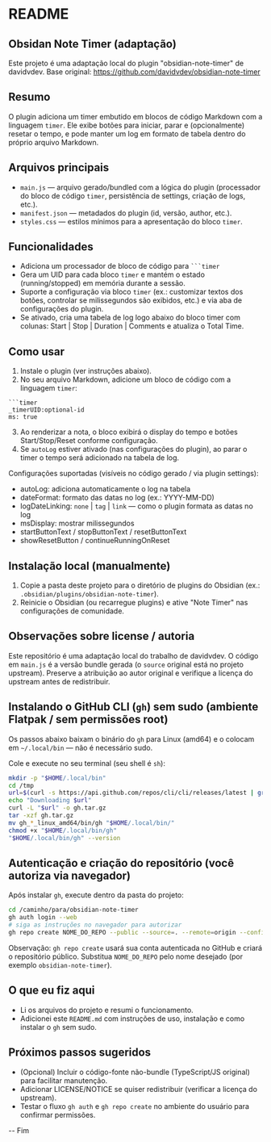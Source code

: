 README
======

Obsidan Note Timer (adaptação)
-------------------------------

Este projeto é uma adaptação local do plugin "obsidian-note-timer" de davidvdev.
Base original: https://github.com/davidvdev/obsidian-note-timer

Resumo
------

O plugin adiciona um timer embutido em blocos de código Markdown com a linguagem `timer`.
Ele exibe botões para iniciar, parar e (opcionalmente) resetar o tempo, e pode manter um log
em formato de tabela dentro do próprio arquivo Markdown.

Arquivos principais
-------------------

- `main.js` — arquivo gerado/bundled com a lógica do plugin (processador do bloco de código `timer`, persistência de settings, criação de logs, etc.).
- `manifest.json` — metadados do plugin (id, versão, author, etc.).
- `styles.css` — estilos mínimos para a apresentação do bloco `timer`.

Funcionalidades
---------------

- Adiciona um processador de bloco de código para ```` ```timer ````
- Gera um UID para cada bloco `timer` e mantém o estado (running/stopped) em memória durante a sessão.
- Suporte a configuração via bloco `timer` (ex.: customizar textos dos botões, controlar se milissegundos são exibidos, etc.) e via aba de configurações do plugin.
- Se ativado, cria uma tabela de log logo abaixo do bloco timer com colunas: Start | Stop | Duration | Comments e atualiza o Total Time.

Como usar
---------

1. Instale o plugin (ver instruções abaixo).
2. No seu arquivo Markdown, adicione um bloco de código com a linguagem `timer`:

```
```timer
_timerUID:optional-id
ms: true
```

3. Ao renderizar a nota, o bloco exibirá o display do tempo e botões Start/Stop/Reset conforme configuração.
4. Se `autoLog` estiver ativado (nas configurações do plugin), ao parar o timer o tempo será adicionado na tabela de log.

Configurações suportadas (visíveis no código gerado / via plugin settings):

- autoLog: adiciona automaticamente o log na tabela
- dateFormat: formato das datas no log (ex.: YYYY-MM-DD)
- logDateLinking: `none` | `tag` | `link` — como o plugin formata as datas no log
- msDisplay: mostrar milissegundos
- startButtonText / stopButtonText / resetButtonText
- showResetButton / continueRunningOnReset

Instalação local (manualmente)
-----------------------------

1. Copie a pasta deste projeto para o diretório de plugins do Obsidian (ex.: `.obsidian/plugins/obsidian-note-timer`).
2. Reinicie o Obsidian (ou recarregue plugins) e ative "Note Timer" nas configurações de comunidade.

Observações sobre license / autoria
----------------------------------

Este repositório é uma adaptação local do trabalho de davidvdev. O código em `main.js` é a versão bundle gerada (o `source` original está no projeto upstream). Preserve a atribuição ao autor original e verifique a licença do upstream antes de redistribuir.

Instalando o GitHub CLI (`gh`) sem sudo (ambiente Flatpak / sem permissões root)
--------------------------------------------------------------------------------

Os passos abaixo baixam o binário do `gh` para Linux (amd64) e o colocam em `~/.local/bin` — não é necessário sudo.

Cole e execute no seu terminal (seu shell é `sh`):

```sh
mkdir -p "$HOME/.local/bin"
cd /tmp
url=$(curl -s https://api.github.com/repos/cli/cli/releases/latest | grep 'browser_download_url' | grep 'linux_amd64.tar.gz' | head -n1 | cut -d '"' -f4)
echo "Downloading $url"
curl -L "$url" -o gh.tar.gz
tar -xzf gh.tar.gz
mv gh_*_linux_amd64/bin/gh "$HOME/.local/bin/"
chmod +x "$HOME/.local/bin/gh"
"$HOME/.local/bin/gh" --version
```

Autenticação e criação do repositório (você autoriza via navegador)
-------------------------------------------------------------------

Após instalar `gh`, execute dentro da pasta do projeto:

```sh
cd /caminho/para/obsidian-note-timer
gh auth login --web
# siga as instruções no navegador para autorizar
gh repo create NOME_DO_REPO --public --source=. --remote=origin --confirm --push
```

Observação: `gh repo create` usará sua conta autenticada no GitHub e criará o repositório público. Substitua `NOME_DO_REPO` pelo nome desejado (por exemplo `obsidian-note-timer`).

O que eu fiz aqui
-----------------

- Li os arquivos do projeto e resumi o funcionamento.
- Adicionei este `README.md` com instruções de uso, instalação e como instalar o `gh` sem sudo.

Próximos passos sugeridos
-------------------------

- (Opcional) Incluir o código-fonte não-bundle (TypeScript/JS original) para facilitar manutenção.
- Adicionar LICENSE/NOTICE se quiser redistribuir (verificar a licença do upstream).
- Testar o fluxo `gh auth` e `gh repo create` no ambiente do usuário para confirmar permissões.

-- Fim
